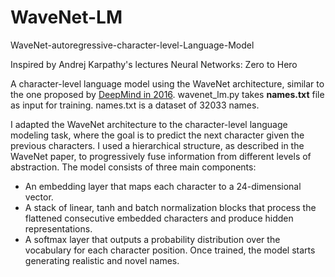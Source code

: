 # WaveNet-LM
WaveNet-autoregressive-character-level-Language-Model

Inspired by Andrej Karpathy's lectures Neural Networks: Zero to Hero

A character-level language model using the WaveNet architecture, similar to the one proposed by [DeepMind in 2016](https://www.deepmind.com/research/highlighted-research/wavenet). wavenet_lm.py takes **names.txt** file as input for training. names.txt is a dataset of 32033 names. 

I adapted the WaveNet architecture to the character-level language modeling task, where the goal is to predict the next character given the previous characters. I used a hierarchical structure, as described in the WaveNet paper, to progressively fuse information from different levels of abstraction.
The model consists of three main components:

- An embedding layer that maps each character to a 24-dimensional vector.
- A stack of linear, tanh and batch normalization blocks that process the flattened consecutive embedded characters and produce hidden representations.  
- A softmax layer that outputs a probability distribution over the vocabulary for each character position.
Once trained, the model starts generating realistic and novel names. 
